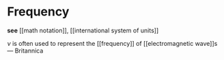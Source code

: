 # Frequency

**see** [[math notation]], [[international system of units]]

$\nu$ is often used to represent the [[frequency]] of [[electromagnetic wave]]s &mdash; Britannica
